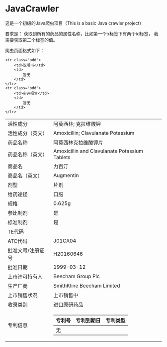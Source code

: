 
# JavaCrawler
这是一个初级的Java爬虫项目（This is a basic Java crawler project）

要求是：
    获取到所有的药品的属性名称，比如第一个tr标签下有两个td标签，
    我需要获取第二个标签的值。

爬虫页面格式如下：

<table class="drug-lists">
    <tr class="odd">
        <td>活性成分</td>
        <td>阿莫西林; 克拉维酸钾</td>
    </tr>
    <tr class="even">
        <td>活性成分（英文）</td>
        <td>Amoxicillin; Clavulanate Potassium</td>
    </tr>
    <tr class="odd">
        <td>药品名称</td>
        <td>阿莫西林克拉维酸钾片</td>
    </tr>
    <tr class="even">
        <td>药品名称（英文）</td>
        <td>Amoxicillin and Clavulanate Potassium Tablets</td>
    </tr>
    <tr class="odd">
        <td>商品名</td>
        <td>力百汀</td>
    </tr>
    <tr class="even">
        <td>商品名（英文）</td>
        <td>Augmentin</td>
    </tr>
    <tr class="odd">
        <td>剂型</td>
        <td>片剂</td>
    </tr>
    <tr class="even">
        <td>给药途径</td>
        <td>口服</td>
    </tr>
    <tr class="odd">
        <td>规格</td>
        <td>0.625g</td>
    </tr>
    <tr class="even">
        <td>参比制剂</td>
        <td>是</td>
    </tr>
    <tr class="odd">
        <td>标准制剂</td>
        <td>是</td>
    </tr>
    <tr class="even">
        <td>TE代码</td>
        <td></td>
    </tr>
    <tr class="even">
        <td>ATC代码</td>
        <td>J01CA04</td>
    </tr>
    <tr class="odd">
        <td>批准文号/注册证号</td>
        <td>H20160646</td>
    </tr>
    <tr class="even">
        <td>批准日期</td>
        <td>1999-03-12</td>
    </tr>
    <tr class="odd">
        <td>上市许可持有人</td>
        <td>Beecham Group Plc</td>
    </tr>
    <tr class="even">
        <td>生产厂商</td>
        <td>SmithKline Beecham Limited</td>
    </tr>
    <tr class="odd">
        <td>上市销售状况</td>
        <td>上市销售中</td>
    </tr>
    <tr class="odd">
        <td>收录类别</td>
        <td>进口原研药品</td>
    </tr>
    <tr class="even">
        <td>专利信息</td>
        <td class="table">
            <table style="width: 100%;">
                <thead>
                <tr>
                    <th>专利号</th>
                    <th>专利到期日</th>
                    <th>专利类型</th>
                </tr>
                </thead>
                <tbody>
                <tr>
                    <td>无</td>
                    <td></td>
                    <td></td>
                </tr>
                </tbody>
            </table>
        </td>
    </tr>

    <tr class="odd">
        <td>说明书</td>
        <td>
            暂无
        </td>
    </tr>
    <tr class="odd">
        <td>审评报告</td>
        <td>
            暂无
        </td>
    </tr>
</table>


